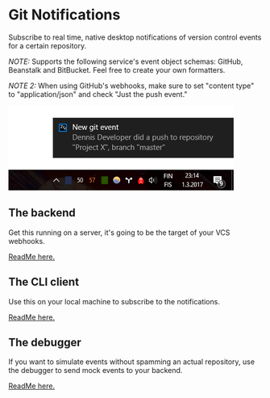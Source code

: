 # Git Notifications
Subscribe to real time, native desktop notifications of
version control events for a certain repository.

*NOTE:* Supports the following service's event object schemas: GitHub, Beanstalk and BitBucket. Feel free to create your own formatters.

*NOTE 2:* When using GitHub's webhooks, make sure to set "content type" to "application/json" and check "Just the push event."

![Screenshot](/screenshot.png?raw=true "Screenshot")

## The backend
Get this running on a server, it's going to be the target of
your VCS webhooks.

[ReadMe here.](https://github.com/ThePaavero/git-notifications/blob/master/backend/README.md)

## The CLI client
Use this on your local machine to subscribe to the notifications.

[ReadMe here.](https://github.com/ThePaavero/git-notifications/blob/master/node-client/README.md)

## The debugger
If you want to simulate events without spamming an actual
repository, use the debugger to send mock events to your backend.

[ReadMe here.](https://github.com/ThePaavero/git-notifications/blob/master/debugger/README.md)

